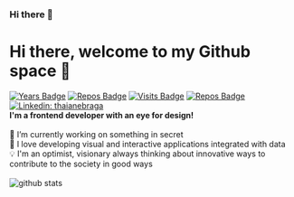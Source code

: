 ### Hi there 👋

<!--
**harlyon/harlyon** is a ✨ _special_ ✨ repository because its `README.md` (this file) appears on your GitHub profile.

Here are some ideas to get you started:

- 🔭 I’m currently working on ...
- 🌱 I’m currently learning ...
- 👯 I’m looking to collaborate on ...
- 🤔 I’m looking for help with ...
- 💬 Ask me about ...
- 📫 How to reach me: ...
- 😄 Pronouns: ...
- ⚡ Fun fact: ...
-->

# Hi there, welcome to my Github space :rocket:

[![Years Badge](https://badges.pufler.dev/years/harlyon)](https://badges.pufler.dev)
[![Repos Badge](https://badges.pufler.dev/repos/harlyon)](https://badges.pufler.dev)
[![Visits Badge](https://badges.pufler.dev/visits/harlyon/harlyon)](https://badges.pufler.dev)
[![Repos Badge](https://badges.pufler.dev/gists/harlyon)](https://badges.pufler.dev)
[![Linkedin: thaianebraga](https://img.shields.io/badge/-LinkedIn-blue?style=flat-square&logo=Linkedin&logoColor=white&link=https://www.linkedin.com/in/harrypeter/)](https://www.linkedin.com/in/harrypeter/)
<br>
<b>I'm a frontend developer with an eye for design!</b>
<br>
<br>
🔭 I’m currently working on something in secret 
<br>🌱  I love developing visual and interactive applications integrated with data
<br>:bulb: I'm an optimist, visionary always thinking about innovative ways to contribute to the society in good ways
<br>
<br>
![github stats](https://github-readme-stats.vercel.app/api?username=harlyon&show_icons=true&theme=default)
<br>
